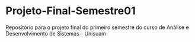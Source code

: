 # Projeto-Final-Semestre01
Repositório para o projeto final do primeiro semestre do curso de Análise e Desenvolvimento de Sistemas - Unisuam
